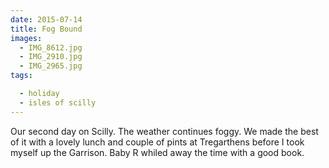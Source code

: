 ```yaml
---
date: 2015-07-14
title: Fog Bound
images:
  - IMG_8612.jpg
  - IMG_2910.jpg
  - IMG_2965.jpg
tags:

  - holiday
  - isles of scilly
---
```

Our second day on Scilly. The weather continues foggy. We made the best of it with a lovely lunch and couple of pints at Tregarthens before I took myself up the Garrison. Baby R whiled away the time with a good book.